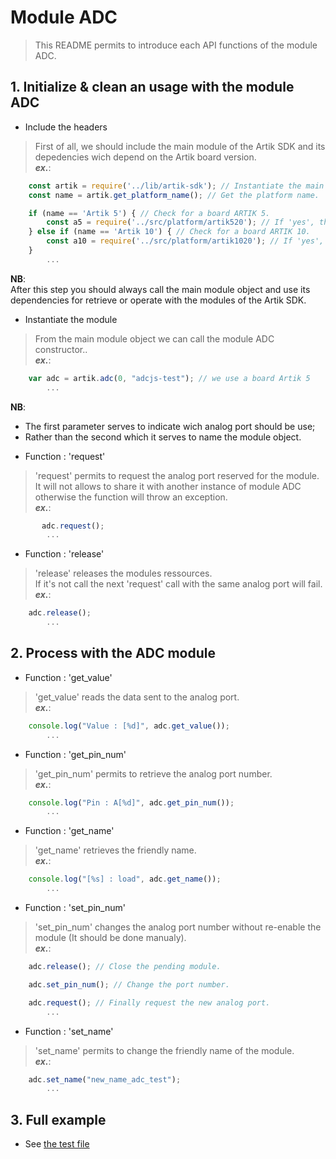 # Module ADC
   > This README permits to introduce each API functions of the module ADC.

## 1. Initialize & clean an usage with the module ADC
   * Include the headers
   > First of all, we should include the main module of the Artik SDK and its depedencies wich depend on the Artik board version.  
   > **_ex\._**:  

```javascript
	const artik = require('../lib/artik-sdk'); // Instantiate the main module object for accessing to the Artik SDK.
	const name = artik.get_platform_name(); // Get the platform name.

	if (name == 'Artik 5') { // Check for a board ARTIK 5.
		const a5 = require('../src/platform/artik520'); // If 'yes', then instantiate the platform depedencies.
	} else if (name == 'Artik 10') { // Check for a board ARTIK 10.
		const a10 = require('../src/platform/artik1020'); // If 'yes', then instantiate the platform depedencies.
	}
		...
```
 __NB__:  
   After this step you should always call the main module object and use its dependencies for retrieve or operate with the modules of the Artik SDK.    
   
   * Instantiate the module
   > From the main module object we can call the module ADC constructor..  
   > **_ex\._**:  

```javascript
	var adc = artik.adc(0, "adcjs-test"); // we use a board Artik 5
		...
```
 __NB__:  
   - The first parameter serves to indicate wich analog port should be use;  
   - Rather than the second which it serves to name the module object.  

   * Function : 'request'
   > 'request' permits to request the analog port reserved for the module.  
   > It will not allows to share it with another instance of module ADC otherwise the function will throw an exception.  
   > **_ex\._**:  

```javascript
	   adc.request();
		...
```

   * Function : 'release'
   >'release' releases the modules ressources.  
   > If it's not call the next 'request' call with the same analog port will fail.  
   > **_ex\._**:  

```javascript
	adc.release();
		...
```

## 2. Process with the ADC module

   * Function : 'get_value'
   > 'get_value' reads the data sent to the analog port.  
   > **_ex\._**:  

```javascript
    console.log("Value : [%d]", adc.get_value());
		...
```

   * Function : 'get_pin_num'
   > 'get_pin_num' permits to retrieve the analog port number.  
   > **_ex\._**:  

```javascript
	console.log("Pin : A[%d]", adc.get_pin_num());
		...
```

   * Function : 'get_name'
   > 'get_name' retrieves the friendly name.  
   > **_ex\._**:  

```javascript
	console.log("[%s] : load", adc.get_name());
		...
```

   * Function : 'set_pin_num'
   >'set_pin_num' changes the analog port number without re-enable the module (It should be done manualy).  
   > **_ex\._**:  

```javascript
	adc.release(); // Close the pending module.

	adc.set_pin_num(); // Change the port number.

	adc.request(); // Finally request the new analog port.
		...
```
   * Function : 'set_name'
   > 'set_name' permits to change the friendly name of the module.  
   > **_ex\._**:  

```javascript
	adc.set_name("new_name_adc_test");
		...
```
## 3. Full example

   * See [the test file](/test/adc-test.js)

